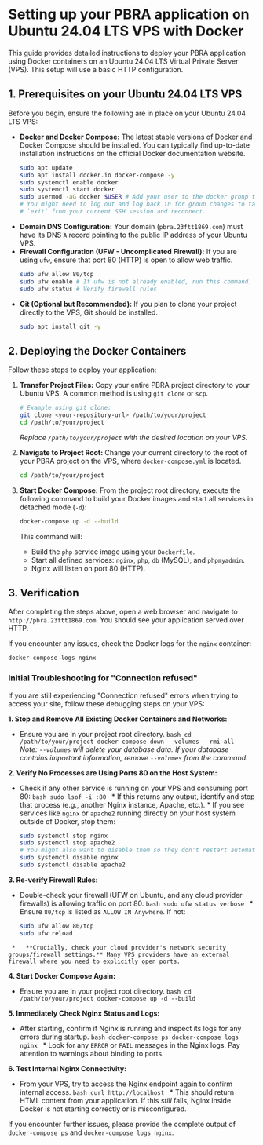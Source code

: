 # Setting up your PBRA application on Ubuntu 24.04 LTS VPS with Docker

This guide provides detailed instructions to deploy your PBRA application using Docker containers on an Ubuntu 24.04 LTS Virtual Private Server (VPS). This setup will use a basic HTTP configuration.

## 1. Prerequisites on your Ubuntu 24.04 LTS VPS

Before you begin, ensure the following are in place on your Ubuntu 24.04 LTS VPS:

*   **Docker and Docker Compose:** The latest stable versions of Docker and Docker Compose should be installed. You can typically find up-to-date installation instructions on the official Docker documentation website.
    ```bash
    sudo apt update
    sudo apt install docker.io docker-compose -y
    sudo systemctl enable docker
    sudo systemctl start docker
    sudo usermod -aG docker $USER # Add your user to the docker group to run docker commands without sudo
    # You might need to log out and log back in for group changes to take effect:
    # `exit` from your current SSH session and reconnect.
    ```
*   **Domain DNS Configuration:** Your domain (`pbra.23ftt1869.com`) must have its DNS `A` record pointing to the public IP address of your Ubuntu VPS.
*   **Firewall Configuration (UFW - Uncomplicated Firewall):** If you are using `ufw`, ensure that port 80 (HTTP) is open to allow web traffic.
    ```bash
    sudo ufw allow 80/tcp
    sudo ufw enable # If ufw is not already enabled, run this command.
    sudo ufw status # Verify firewall rules
    ```
*   **Git (Optional but Recommended):** If you plan to clone your project directly to the VPS, Git should be installed.
    ```bash
    sudo apt install git -y
    ```

## 2. Deploying the Docker Containers

Follow these steps to deploy your application:

1.  **Transfer Project Files:** Copy your entire PBRA project directory to your Ubuntu VPS. A common method is using `git clone` or `scp`.
    ```bash
    # Example using git clone:
    git clone <your-repository-url> /path/to/your/project
    cd /path/to/your/project
    ```
    *Replace `/path/to/your/project` with the desired location on your VPS.*

2.  **Navigate to Project Root:** Change your current directory to the root of your PBRA project on the VPS, where `docker-compose.yml` is located.
    ```bash
    cd /path/to/your/project
    ```

3.  **Start Docker Compose:** From the project root directory, execute the following command to build your Docker images and start all services in detached mode (`-d`):
    ```bash
    docker-compose up -d --build
    ```
    This command will:
    *   Build the `php` service image using your `Dockerfile`.
    *   Start all defined services: `nginx`, `php`, `db` (MySQL), and `phpmyadmin`.
    *   Nginx will listen on port 80 (HTTP).

## 3. Verification

After completing the steps above, open a web browser and navigate to `http://pbra.23ftt1869.com`. You should see your application served over HTTP.

If you encounter any issues, check the Docker logs for the `nginx` container:
```bash
docker-compose logs nginx
```

### Initial Troubleshooting for "Connection refused"

If you are still experiencing "Connection refused" errors when trying to access your site, follow these debugging steps on your VPS:

**1. Stop and Remove All Existing Docker Containers and Networks:**
   *   Ensure you are in your project root directory.
     ```bash
     cd /path/to/your/project
     docker-compose down --volumes --rmi all
     ```
     *Note: `--volumes` will delete your database data. If your database contains important information, remove `--volumes` from the command.*

**2. Verify No Processes are Using Ports 80 on the Host System:**
   *   Check if any other service is running on your VPS and consuming port 80:
     ```bash
     sudo lsof -i :80
     ```
     *   If this returns any output, identify and stop that process (e.g., another Nginx instance, Apache, etc.).
     *   If you see services like `nginx` or `apache2` running directly on your host system outside of Docker, stop them:
       ```bash
       sudo systemctl stop nginx
       sudo systemctl stop apache2
       # You might also want to disable them so they don't restart automatically
       sudo systemctl disable nginx
       sudo systemctl disable apache2
       ```

**3. Re-verify Firewall Rules:**
   *   Double-check your firewall (UFW on Ubuntu, and any cloud provider firewalls) is allowing traffic on port 80.
     ```bash
     sudo ufw status verbose
     ```
     *   Ensure `80/tcp` is listed as `ALLOW IN Anywhere`. If not:
       ```bash
       sudo ufw allow 80/tcp
       sudo ufw reload
       ```
     *   **Crucially, check your cloud provider's network security groups/firewall settings.** Many VPS providers have an external firewall where you need to explicitly open ports.

**4. Start Docker Compose Again:**
   *   Ensure you are in your project root directory.
     ```bash
     cd /path/to/your/project
     docker-compose up -d --build
     ```

**5. Immediately Check Nginx Status and Logs:**
   *   After starting, confirm if Nginx is running and inspect its logs for any errors during startup.
     ```bash
     docker-compose ps
     docker-compose logs nginx
     ```
     *   Look for any `ERROR` or `FAIL` messages in the Nginx logs. Pay attention to warnings about binding to ports.

**6. Test Internal Nginx Connectivity:**
   *   From your VPS, try to access the Nginx endpoint again to confirm internal access.
     ```bash
     curl http://localhost
     ```
     *   This should return HTML content from your application. If this *still* fails, Nginx inside Docker is not starting correctly or is misconfigured.

If you encounter further issues, please provide the complete output of `docker-compose ps` and `docker-compose logs nginx`.
